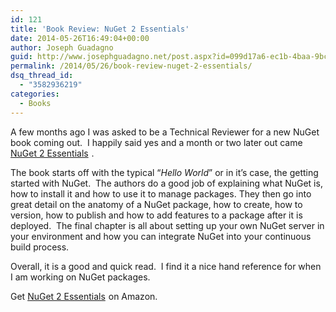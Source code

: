 ```yaml
---
id: 121
title: 'Book Review: NuGet 2 Essentials'
date: 2014-05-26T16:49:04+00:00
author: Joseph Guadagno
guid: http://www.josephguadagno.net/post.aspx?id=099d17a6-ec1b-4baa-9bc8-c48038108737
permalink: /2014/05/26/book-review-nuget-2-essentials/
dsq_thread_id:
  - "3582936219"
categories:
  - Books
---
```

<p>A few months ago I was asked to be a Technical Reviewer for a new NuGet book coming out.&#160; I happily said yes and a month or two later out came <a href="http://www.amazon.com/gp/product/178216586X/ref=as_li_tl?ie=UTF8&amp;camp=1789&amp;creative=390957&amp;creativeASIN=178216586X&amp;linkCode=as2&amp;tag=beyondthebasic0e&amp;linkId=IK4FKY7RGOQT7LZU">NuGet 2 Essentials</a><img style="border-top-style: none !important; border-bottom-style: none !important; border-right-style: none !important; margin: 0px; border-left-style: none !important" border="0" alt="" src="http://ir-na.amazon-adsystem.com/e/ir?t=beyondthebasic0e&amp;l=as2&amp;o=1&amp;a=178216586X" width="1" height="1" /> .</p>  <p>The book starts off with the typical “<em>Hello World</em>” or in it’s case, the getting started with NuGet.&#160; The authors do a good job of explaining what NuGet is, how to install it and how to use it to manage packages. They then go into great detail on the anatomy of a NuGet package, how to create, how to version, how to publish and how to add features to a package after it is deployed.&#160; The final chapter is all about setting up your own NuGet server in your environment and how you can integrate NuGet into your continuous build process.</p>  <p>Overall, it is a good and quick read.&#160; I find it a nice hand reference for when I am working on NuGet packages.</p>  <p>Get <a href="http://www.amazon.com/gp/product/178216586X/ref=as_li_tl?ie=UTF8&amp;camp=1789&amp;creative=390957&amp;creativeASIN=178216586X&amp;linkCode=as2&amp;tag=beyondthebasic0e&amp;linkId=IK4FKY7RGOQT7LZU">NuGet 2 Essentials</a><img style="border-top-style: none !important; border-bottom-style: none !important; border-right-style: none !important; margin: 0px; border-left-style: none !important" border="0" alt="" src="http://ir-na.amazon-adsystem.com/e/ir?t=beyondthebasic0e&amp;l=as2&amp;o=1&amp;a=178216586X" width="1" height="1" /> on Amazon.</p>